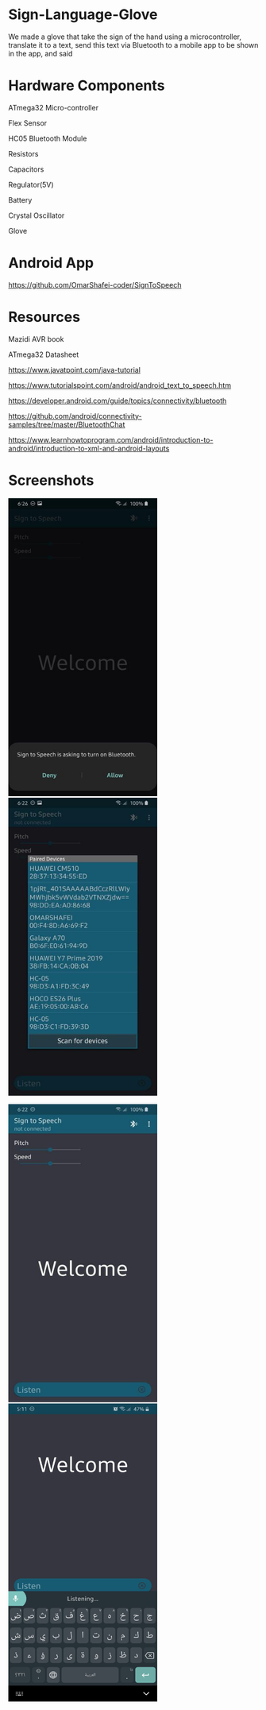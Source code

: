 # Sign-Language-Glove
We made a glove that take the sign of the hand using a microcontroller, translate it to a text, send this text via Bluetooth to a mobile app to be shown in the app, and said
# Hardware Components
ATmega32 Micro-controller

Flex Sensor

HC05 Bluetooth Module

Resistors

Capacitors

Regulator(5V)

Battery

Crystal Oscillator

Glove

# Android App
https://github.com/OmarShafei-coder/SignToSpeech
# Resources
Mazidi AVR book

ATmega32 Datasheet

https://www.javatpoint.com/java-tutorial

https://www.tutorialspoint.com/android/android_text_to_speech.htm

https://developer.android.com/guide/topics/connectivity/bluetooth

https://github.com/android/connectivity-samples/tree/master/BluetoothChat

https://www.learnhowtoprogram.com/android/introduction-to-android/introduction-to-xml-and-android-layouts

# Screenshots

<img src="Screenshots/Screen1.png" width="300" height="600" >   <img src="Screenshots/Screen2.png" width="300" height="600" >

<img src="Screenshots/Screen3.png" width="300" height="600" >   <img src="Screenshots/Screen4.png" width="300" height="600" >


